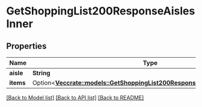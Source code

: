 # GetShoppingList200ResponseAislesInner

## Properties

Name | Type | Description | Notes
------------ | ------------- | ------------- | -------------
**aisle** | **String** |  | 
**items** | Option<[**Vec<crate::models::GetShoppingList200ResponseAislesInnerItemsInner>**](getShoppingList_200_response_aisles_inner_items_inner.md)> |  | [optional]

[[Back to Model list]](../README.md#documentation-for-models) [[Back to API list]](../README.md#documentation-for-api-endpoints) [[Back to README]](../README.md)


